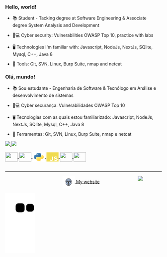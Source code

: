 ### Hello, world!

- 📚 Student - Tacking degree at Software Engineering & Associate degree System Analysis and Development  

- 👾💻 Cyber security: Vulnerabilities OWASP Top 10, practice with labs

- 🖥️ Technologies I'm familiar with: Javascript, NodeJs, NextJs, SQlite, Mysql, C++, Java 8

- 🔧 Tools: Git, SVN, Linux, Burp Suite, nmap and netcat


### Olá, mundo!

- 📚 Sou estudante - Engenharia de Software & Tecnólogo em Análise e desenvolvimento de sistemas

- 👾💻 Cyber securança: Vulnerabilidades OWASP Top 10 

- 🖥️ Tecnologias com as quais estou familiarizado: Javascript, NodeJs, NextJs, SQlite, Mysql, C++, Java 8

- 🔧 Ferramentas: Git, SVN, Linux, Burp Suite, nmap e netcat

<div>
  <a href="https://github.com/DanielBichof">
  <img height="180em" src="https://github-readme-stats.vercel.app/api?username=DanielBichof&show_icons=true&theme=tokyonight&include_all_commits=true&count_private=true"/>
  <img height="180em" src="https://github-readme-stats.vercel.app/api/top-langs/?username=DanielBichof&layout=compact&langs_count=7&theme=tokyonight"/>
</div>
 
 <div style="display: inline_block"><br>
  <img align="center" height="30" width="40" src="https://cdn.jsdelivr.net/gh/devicons/devicon/icons/java/java-original.svg" />
  <img align="center" height="30" width="40" src="https://cdn.jsdelivr.net/gh/devicons/devicon/icons/cplusplus/cplusplus-plain.svg" />
  <img align="center" alt="t-Python" height="30" width="40" src="https://raw.githubusercontent.com/devicons/devicon/master/icons/python/python-original.svg">
  <img align="center" alt="dan-Js" height="30" width="40" src="https://raw.githubusercontent.com/devicons/devicon/master/icons/javascript/javascript-plain.svg">
  <img align="center" height="30" width="40" src="https://cdn.jsdelivr.net/gh/devicons/devicon/icons/linux/linux-original.svg" />
  <img align="center" height="30" width="40" src="https://cdn.jsdelivr.net/gh/devicons/devicon/icons/bash/bash-original.svg" />
</div>
<br>
<hr />
<div style="display: flex;
  justify-content: space-around" align="center">
  <a href="https://danielbichof.github.io" target="_blank">
    <img align="center" height="40" src="./img/mstile-70x70.png" target="_blank">
    <span>My website</span>
  </a> 
  
  <a href="https://www.linkedin.com/in/daniel-henrique-bichof-alves-0" target="_blank">
    <img src="https://img.shields.io/badge/-LinkedIn-%230077B5?style=for-the-badge&logo=linkedin&logoColor=white" target="_blank">
  </a> 
</div>
  
  
![Snake animation](https://github.com/DanielBichof/DanielBichof/blob/output/github-contribution-grid-snake.svg)
